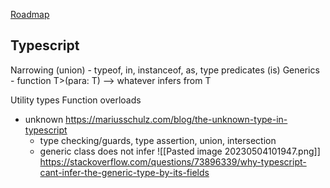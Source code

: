 [Roadmap](https://roadmap.sh/typescript)

## Typescript
Narrowing (union) - typeof, in, instanceof, as, type predicates (is)
Generics - function T>(para: T) --> whatever infers from T

Utility types
Function overloads

- unknown https://mariusschulz.com/blog/the-unknown-type-in-typescript
	- type checking/guards, type assertion, union, intersection 
	- generic class does not infer
	![[Pasted image 20230504101947.png]]
https://stackoverflow.com/questions/73896339/why-typescript-cant-infer-the-generic-type-by-its-fields
